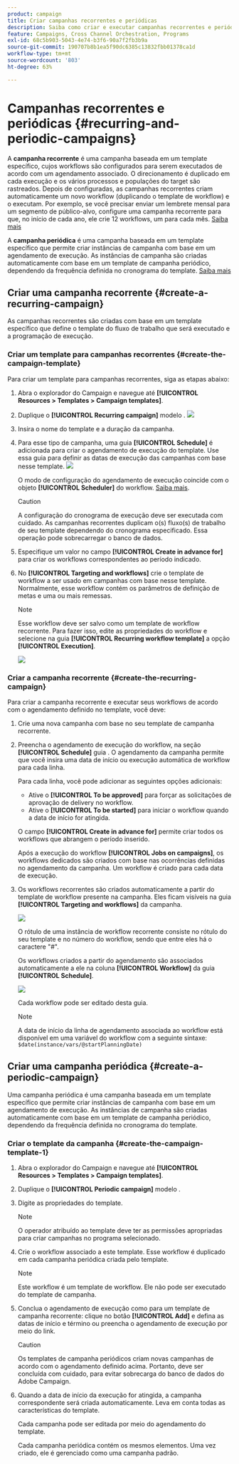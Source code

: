 ```yaml
---
product: campaign
title: Criar campanhas recorrentes e periódicas
description: Saiba como criar e executar campanhas recorrentes e periódicas
feature: Campaigns, Cross Channel Orchestration, Programs
exl-id: 68c5b903-5043-4e74-b3f6-90a7f2fb3b9a
source-git-commit: 190707b8b1ea5f90dc6385c13832fbb01378ca1d
workflow-type: tm+mt
source-wordcount: '803'
ht-degree: 63%

---
```


# Campanhas recorrentes e periódicas {#recurring-and-periodic-campaigns}

A **campanha recorrente** é uma campanha baseada em um template específico, cujos workflows são configurados para serem executados de acordo com um agendamento associado. O direcionamento é duplicado em cada execução e os vários processos e populações do target são rastreados.  Depois de configuradas, as campanhas recorrentes criam automaticamente um novo workflow (duplicando o template de workflow) e o executam. Por exemplo, se você precisar enviar um lembrete mensal para um segmento de público-alvo, configure uma campanha recorrente para que, no início de cada ano, ele crie 12 workflows, um para cada mês. [Saiba mais](#create-a-recurring-campaign)

A **campanha periódica** é uma campanha baseada em um template específico que permite criar instâncias de campanha com base em um agendamento de execução. As instâncias de campanha são criadas automaticamente com base em um template de campanha periódico, dependendo da frequência definida no cronograma do template. [Saiba mais](#create-a-periodic-campaign)

## Criar uma campanha recorrente {#create-a-recurring-campaign}

As campanhas recorrentes são criadas com base em um template específico que define o template do fluxo de trabalho que será executado e a programação de execução.

### Criar um template para campanhas recorrentes {#create-the-campaign-template}

Para criar um template para campanhas recorrentes, siga as etapas abaixo:

1. Abra o explorador do Campaign e navegue até **[!UICONTROL Resources > Templates > Campaign templates]**.
1. Duplique o **[!UICONTROL Recurring campaign]** modelo .
   ![](assets/recurring-campaign-duplicate.png)
1. Insira o nome do template e a duração da campanha.
1. Para esse tipo de campanha, uma guia **[!UICONTROL Schedule]** é adicionada para criar o agendamento de execução do template. Use essa guia para definir as datas de execução das campanhas com base nesse template.
   ![](assets/recurring-campaign-schedule.png)

   O modo de configuração do agendamento de execução coincide com o objeto **[!UICONTROL Scheduler]** do workflow. [Saiba mais](../workflow/scheduler.md).

   >[!CAUTION]
   >
   >A configuração do cronograma de execução deve ser executada com cuidado. As campanhas recorrentes duplicam o(s) fluxo(s) de trabalho de seu template dependendo do cronograma especificado. Essa operação pode sobrecarregar o banco de dados.

1. Especifique um valor no campo **[!UICONTROL Create in advance for]** para criar os workflows correspondentes ao período indicado.
1. No **[!UICONTROL Targeting and workflows]** crie o template de workflow a ser usado em campanhas com base nesse template. Normalmente, esse workflow contém os parâmetros de definição de metas e uma ou mais remessas.

   >[!NOTE]
   >
   >Esse workflow deve ser salvo como um template de workflow recorrente. Para fazer isso, edite as propriedades do workflow e selecione na guia **[!UICONTROL Recurring workflow template]** a opção **[!UICONTROL Execution]**.

   ![](assets/recurring-campaign-wf-properties.png)

### Criar a campanha recorrente {#create-the-recurring-campaign}

Para criar a campanha recorrente e executar seus workflows de acordo com o agendamento definido no template, você deve:

1. Crie uma nova campanha com base no seu template de campanha recorrente.
1. Preencha o agendamento de execução do workflow, na seção **[!UICONTROL Schedule]** guia . O agendamento da campanha permite que você insira uma data de início ou execução automática de workflow para cada linha.

   Para cada linha, você pode adicionar as seguintes opções adicionais:

   * Ative o **[!UICONTROL To be approved]** para forçar as solicitações de aprovação de delivery no workflow.
   * Ative o **[!UICONTROL To be started]** para iniciar o workflow quando a data de início for atingida.

   O campo **[!UICONTROL Create in advance for]** permite criar todos os workflows que abrangem o período inserido.

   Após a execução do workflow **[!UICONTROL Jobs on campaigns]**, os workflows dedicados são criados com base nas ocorrências definidas no agendamento da campanha. Um workflow é criado para cada data de execução.

1. Os workflows recorrentes são criados automaticamente a partir do template de workflow presente na campanha. Eles ficam visíveis na guia **[!UICONTROL Targeting and workflows]** da campanha.

   ![](assets/recurring-wf-created.png)

   O rótulo de uma instância de workflow recorrente consiste no rótulo do seu template e no número do workflow, sendo que entre eles há o caractere &quot;#&quot;.

   Os workflows criados a partir do agendamento são associados automaticamente a ele na coluna **[!UICONTROL Workflow]** da guia **[!UICONTROL Schedule]**.

   ![](assets/recurring-wf-schedule-executed.png)

   Cada workflow pode ser editado desta guia.

   >[!NOTE]
   >
   >A data de início da linha de agendamento associada ao workflow está disponível em uma variável do workflow com a seguinte sintaxe:\
   >`$date(instance/vars/@startPlanningDate)`

## Criar uma campanha periódica {#create-a-periodic-campaign}

Uma campanha periódica é uma campanha baseada em um template específico que permite criar instâncias de campanha com base em um agendamento de execução. As instâncias de campanha são criadas automaticamente com base em um template de campanha periódico, dependendo da frequência definida no cronograma do template.

### Criar o template da campanha {#create-the-campaign-template-1}

1. Abra o explorador do Campaign e navegue até **[!UICONTROL Resources > Templates > Campaign templates]**.
1. Duplique o **[!UICONTROL Periodic campaign]** modelo .
1. Digite as propriedades do template.

   >[!NOTE]
   >
   >O operador atribuído ao template deve ter as permissões apropriadas para criar campanhas no programa selecionado.

1. Crie o workflow associado a este template. Esse workflow é duplicado em cada campanha periódica criada pelo template.

   >[!NOTE]
   >
   >Este workflow é um template de workflow. Ele não pode ser executado do template de campanha.

1. Conclua o agendamento de execução como para um template de campanha recorrente: clique no botão **[!UICONTROL Add]** e defina as datas de início e término ou preencha o agendamento de execução por meio do link.

   >[!CAUTION]
   >
   >Os templates de campanha periódicos criam novas campanhas de acordo com o agendamento definido acima. Portanto, deve ser concluída com cuidado, para evitar sobrecarga do banco de dados do Adobe Campaign.

1. Quando a data de início da execução for atingida, a campanha correspondente será criada automaticamente. Leva em conta todas as características do template.

   Cada campanha pode ser editada por meio do agendamento do template.

   Cada campanha periódica contém os mesmos elementos. Uma vez criado, ele é gerenciado como uma campanha padrão.
